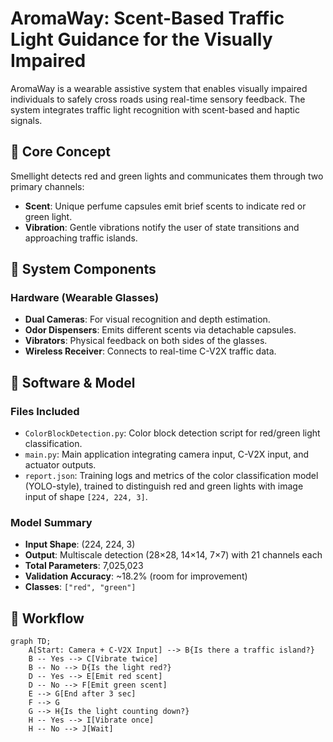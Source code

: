 # AromaWay: Scent-Based Traffic Light Guidance for the Visually Impaired

AromaWay is a wearable assistive system that enables visually impaired individuals to safely cross roads using real-time sensory feedback. The system integrates traffic light recognition with scent-based and haptic signals.



## 🧠 Core Concept

Smellight detects red and green lights and communicates them through two primary channels:
- **Scent**: Unique perfume capsules emit brief scents to indicate red or green light.
- **Vibration**: Gentle vibrations notify the user of state transitions and approaching traffic islands.



## 🧰 System Components

### Hardware (Wearable Glasses)
- **Dual Cameras**: For visual recognition and depth estimation.
- **Odor Dispensers**: Emits different scents via detachable capsules.
- **Vibrators**: Physical feedback on both sides of the glasses.
- **Wireless Receiver**: Connects to real-time C-V2X traffic data.



## 🧪 Software & Model

### Files Included
- `ColorBlockDetection.py`: Color block detection script for red/green light classification.
- `main.py`: Main application integrating camera input, C-V2X input, and actuator outputs.
- `report.json`: Training logs and metrics of the color classification model (YOLO-style), trained to distinguish red and green lights with image input of shape `[224, 224, 3]`.

### Model Summary
- **Input Shape**: (224, 224, 3)
- **Output**: Multiscale detection (28×28, 14×14, 7×7) with 21 channels each
- **Total Parameters**: 7,025,023
- **Validation Accuracy**: ~18.2% (room for improvement)
- **Classes**: `["red", "green"]`


## 🔁 Workflow

```mermaid
graph TD;
    A[Start: Camera + C-V2X Input] --> B{Is there a traffic island?}
    B -- Yes --> C[Vibrate twice]
    B -- No --> D{Is the light red?}
    D -- Yes --> E[Emit red scent]
    D -- No --> F[Emit green scent]
    E --> G[End after 3 sec]
    F --> G
    G --> H{Is the light counting down?}
    H -- Yes --> I[Vibrate once]
    H -- No --> J[Wait]
